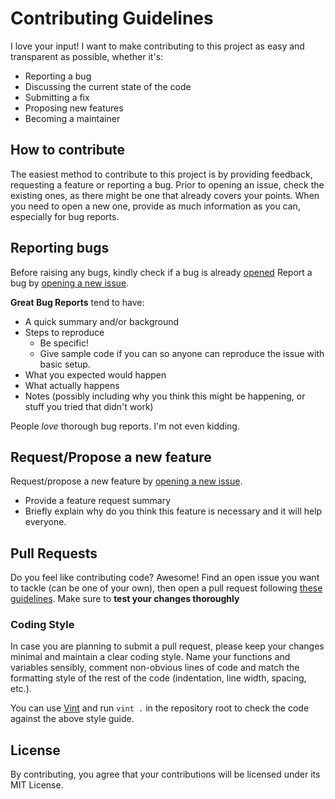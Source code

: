 # Contributing Guidelines

I love your input! I want to make contributing to this project as easy and
transparent as possible, whether it's:

- Reporting a bug
- Discussing the current state of the code
- Submitting a fix
- Proposing new features
- Becoming a maintainer

<!--=========================================================================-->

## How to contribute
The easiest method to contribute to this project is by providing feedback,
requesting a feature or reporting a bug.  Prior to opening an issue, check the
existing ones, as there might be one that already covers your points.  When
you need to open a new one, provide as much information as you can, especially
for bug reports.

<!--=========================================================================-->

## Reporting bugs
Before raising any bugs, kindly check if a bug is already [opened][opened-issues]
Report a bug by [opening a new issue][new-issue].

**Great Bug Reports** tend to have:

- A quick summary and/or background
- Steps to reproduce
  - Be specific!
  - Give sample code if you can so anyone can reproduce the issue with basic setup.
- What you expected would happen
- What actually happens
- Notes (possibly including why you think this might be happening, or stuff you tried that didn't work)

People *love* thorough bug reports. I'm not even kidding.

<!--=========================================================================-->

## Request/Propose a new feature
Request/propose a new feature by [opening a new issue][new-feature].

- Provide a feature request summary
- Briefly explain why do you think this feature is necessary and it will help everyone.

<!--=========================================================================-->

## Pull Requests

Do you feel like contributing code?  Awesome! Find an open issue you want to
tackle (can be one of your own), then open a pull request following [these
guidelines][pr-guidelines].  Make sure to **test your changes thoroughly**

<!--=========================================================================-->

### Coding Style

In case you are planning to submit a pull request, please keep your changes
minimal and maintain a clear coding style.  Name your functions and variables
sensibly, comment non-obvious lines of code and match the formatting style of
the rest of the code (indentation, line width, spacing, etc.).

You can use [Vint][vint] and run `vint .` in the repository root to check the
code against the above style guide.

<!--=========================================================================-->

## License
By contributing, you agree that your contributions will be licensed under its MIT License.

<!--=========================================================================-->

[opened-issues]: https://github.com/sridharsridha/darkvim/issues
[new-issue]: https://github.com/sridharsridha/darkvim/issues/new?template=bug_report.md
[new-feature]: https://github.com/sridharsridha/darkvim/issues/new?template=feature_request.md
[pr-guidelines]: https://opensource.guide/how-to-contribute/#opening-a-pull-request
[vint]: https://github.com/Vimjas/vint

